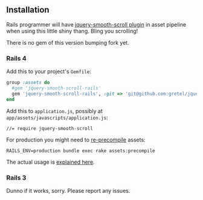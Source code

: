 ## Installation

Rails programmer will have [jquery-smooth-scroll plugin](https://github.com/kswedberg/jquery-smooth-scroll) in asset pipeline when using this little shiny thang. Bling you scrolling!

There is no gem of this version bumping fork yet.

### Rails 4

Add this to your project's `Gemfile`:

```ruby
group :assets do
  #gem 'jquery-smooth-scroll-rails'
  gem 'jquery-smooth-scroll-rails', :git => 'git@github.com:gretel/jquery-smooth-scroll-rails.git'
end
```

Add this to `application.js`, possibly at `app/assets/javascripts/application.js`:

    //= require jquery-smooth-scroll

For production you might need to [re-precompile](http://guides.rubyonrails.org/asset_pipeline.html#precompiling-assets) assets:

    RAILS_ENV=production bundle exec rake assets:precompile

The actual usage is [explained here](https://github.com/kswedberg/jquery-smooth-scroll/blob/master/readme.md).

### Rails 3

Dunno if it works, sorry. Please report any issues.
